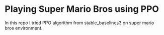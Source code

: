 ﻿# Playing Super Mario Bros using PPO
 
 In this repo I tried PPO algorithm from stable_baselines3 on super mario bros environment.

